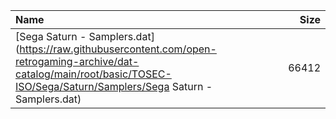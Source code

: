 |Name|Size|
|:---|---:|
|[Sega Saturn - Samplers.dat](https://raw.githubusercontent.com/open-retrogaming-archive/dat-catalog/main/root/basic/TOSEC-ISO/Sega/Saturn/Samplers/Sega Saturn - Samplers.dat)|66412|
